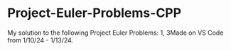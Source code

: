 # Project-Euler-Problems-CPP
My solution to the following Project Euler Problems: 1, 3Made on VS Code from 1/10/24 - 1/13/24.
